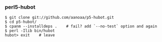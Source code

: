 ### perl5-hubot ###

    $ git clone git://github.com/aanoaa/p5-hubot.git
    $ cd p5-hubot/
    $ cpanm --installdeps .    # fail? add `--no-test` option and again
    $ perl -Ilib bin/hubot
    hubot> exit    # leave

